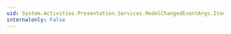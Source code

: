 ```yaml
---
uid: System.Activities.Presentation.Services.ModelChangedEventArgs.ItemsAdded
internalonly: False
---
```

